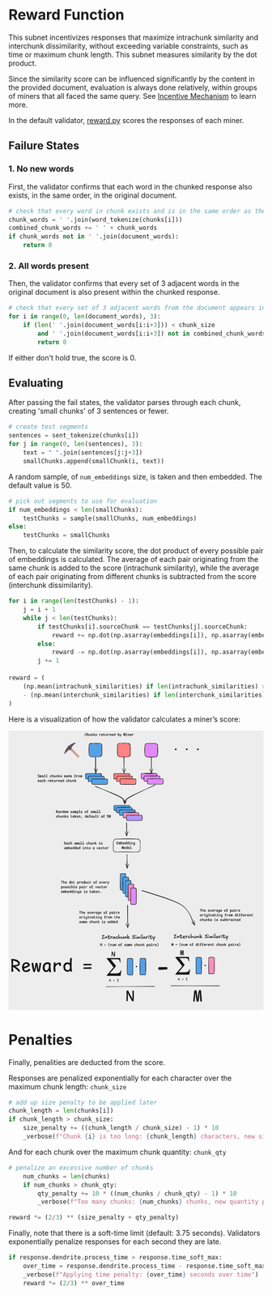 # Reward Function

This subnet incentivizes responses that maximize intrachunk similarity and interchunk dissimilarity, without exceeding variable constraints, such as time or maximum chunk length. This subnet measures similarity by the dot product.

Since the similarity score can be influenced significantly by the content in the provided document, evaluation is always done relatively, within groups of miners that all faced the same query. See [Incentive Mechanism](./incentive_mechanism.md) to learn more.

In the default validator, [reward.py](../chunking/validator/reward.py) scores the responses of each miner.

## Failure States

### 1. No new words
First, the validator confirms that each word in the chunked response also exists, in the same order, in the original document.
```python
# check that every word in chunk exists and is in the same order as the source document
chunk_words = ' '.join(word_tokenize(chunks[i]))
combined_chunk_words += ' ' + chunk_words
if chunk_words not in ' '.join(document_words):
    return 0
```
### 2. All words present
Then, the validator confirms that every set of 3 adjacent words in the original document is also present within the chunked response.
```python
# check that every set of 3 adjacent words from the document appears in the chunks
for i in range(0, len(document_words), 3):
    if (len(' '.join(document_words[i:i+3])) < chunk_size
        and ' '.join(document_words[i:i+3]) not in combined_chunk_words):
        return 0
```

If either don't hold true, the score is 0.

## Evaluating

After passing the fail states, the validator parses through each chunk, creating 'small chunks' of 3 sentences or fewer.

```python
# create test segments
sentences = sent_tokenize(chunks[i])
for j in range(0, len(sentences), 3):
    text = " ".join(sentences[j:j+3])
    smallChunks.append(smallChunk(i, text))
```

A random sample, of `num_embeddings` size, is taken and then embedded. The default value is 50.

```python
# pick out segments to use for evaluation
if num_embeddings < len(smallChunks):
    testChunks = sample(smallChunks, num_embeddings)
else:
    testChunks = smallChunks
```

Then, to calculate the similarity score, the dot product of every possible pair of embeddings is calculated. The average of each pair originating from the same chunk is added to the score (intrachunk similarity), while the average of each pair originating from different chunks is subtracted from the score (interchunk dissimilarity).

```python
for i in range(len(testChunks) - 1):
    j = i + 1
    while j < len(testChunks):
        if testChunks[i].sourceChunk == testChunks[j].sourceChunk:
            reward += np.dot(np.asarray(embeddings[i]), np.asarray(embeddings[j]))
        else:
            reward -= np.dot(np.asarray(embeddings[i]), np.asarray(embeddings[j]))
        j += 1

reward = (
    (np.mean(intrachunk_similarities) if len(intrachunk_similarities) > 0 else 0)
    - (np.mean(interchunk_similarities) if len(interchunk_similarities) > 0 else 0)
)
```

Here is a visualization of how the validator calculates a miner’s score:

![evaluations](../assets/evaluations.png)

# Penalties

Finally, penalities are deducted from the score.

Responses are penalized exponentially for each character over the maximum chunk length: `chunk_size`
```python
# add up size penalty to be applied later
chunk_length = len(chunks[i])
if chunk_length > chunk_size:            
    size_penalty += ((chunk_length / chunk_size) - 1) * 10            
    _verbose(f"Chunk {i} is too long: {chunk_length} characters, new size penalty: {size_penalty}")     

```
And for each chunk over the maximum chunk quantity: `chunk_qty`
```python
# penalize an excessive number of chunks
    num_chunks = len(chunks)
    if num_chunks > chunk_qty:
        qty_penalty += 10 * ((num_chunks / chunk_qty) - 1) * 10
        _verbose(f"Too many chunks: {num_chunks} chunks, new quantity penalty: {qty_penalty}")
```
```python
reward *= (2/3) ** (size_penalty + qty_penalty) 
```


Finally, note that there is a soft-time limit (default: 3.75 seconds). Validators exponentially penalize responses for each second they are late.
```python
if response.dendrite.process_time > response.time_soft_max:
    over_time = response.dendrite.process_time - response.time_soft_max
    _verbose(f"Applying time penalty: {over_time} seconds over time")
    reward *= (2/3) ** over_time
```